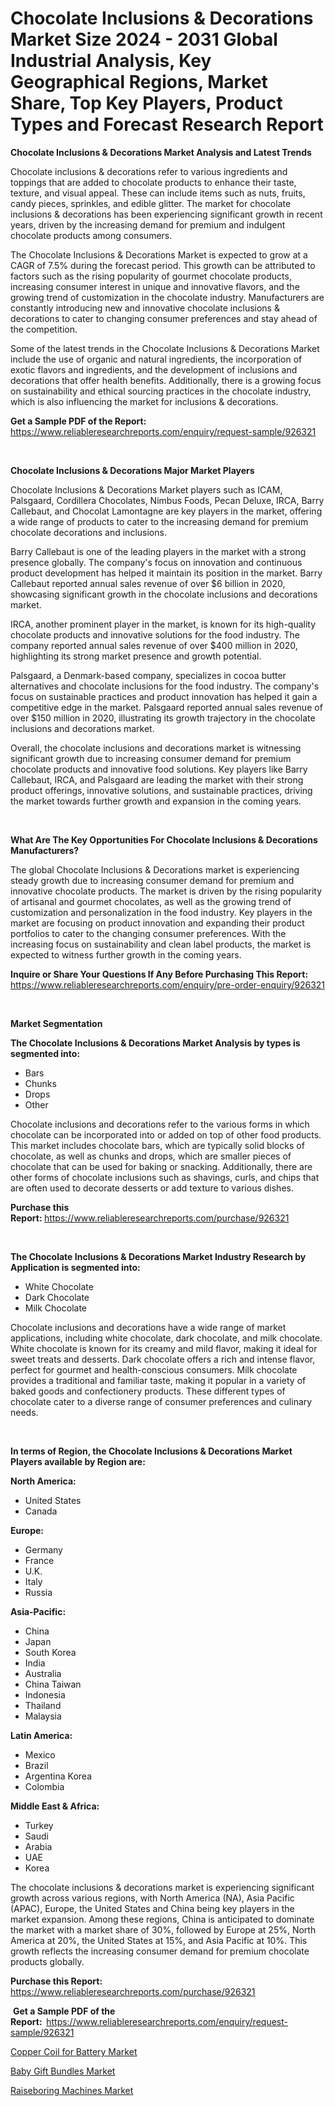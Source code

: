 <p><h1>Chocolate Inclusions & Decorations Market Size 2024 - 2031 Global Industrial Analysis, Key Geographical Regions, Market Share, Top Key Players, Product Types and Forecast Research Report</h1></p><p><strong>Chocolate Inclusions & Decorations Market Analysis and Latest Trends</strong></p>
<p><p>Chocolate inclusions & decorations refer to various ingredients and toppings that are added to chocolate products to enhance their taste, texture, and visual appeal. These can include items such as nuts, fruits, candy pieces, sprinkles, and edible glitter. The market for chocolate inclusions & decorations has been experiencing significant growth in recent years, driven by the increasing demand for premium and indulgent chocolate products among consumers.</p><p>The Chocolate Inclusions & Decorations Market is expected to grow at a CAGR of 7.5% during the forecast period. This growth can be attributed to factors such as the rising popularity of gourmet chocolate products, increasing consumer interest in unique and innovative flavors, and the growing trend of customization in the chocolate industry. Manufacturers are constantly introducing new and innovative chocolate inclusions & decorations to cater to changing consumer preferences and stay ahead of the competition.</p><p>Some of the latest trends in the Chocolate Inclusions & Decorations Market include the use of organic and natural ingredients, the incorporation of exotic flavors and ingredients, and the development of inclusions and decorations that offer health benefits. Additionally, there is a growing focus on sustainability and ethical sourcing practices in the chocolate industry, which is also influencing the market for inclusions & decorations.</p></p>
<p><strong>Get a Sample PDF of the Report:&nbsp;</strong> <a href="https://www.reliableresearchreports.com/enquiry/request-sample/926321">https://www.reliableresearchreports.com/enquiry/request-sample/926321</a></p>
<p>&nbsp;</p>
<p><strong>Chocolate Inclusions & Decorations Major Market Players</strong></p>
<p><p>Chocolate Inclusions & Decorations Market players such as ICAM, Palsgaard, Cordillera Chocolates, Nimbus Foods, Pecan Deluxe, IRCA, Barry Callebaut, and Chocolat Lamontagne are key players in the market, offering a wide range of products to cater to the increasing demand for premium chocolate decorations and inclusions.</p><p>Barry Callebaut is one of the leading players in the market with a strong presence globally. The company's focus on innovation and continuous product development has helped it maintain its position in the market. Barry Callebaut reported annual sales revenue of over $6 billion in 2020, showcasing significant growth in the chocolate inclusions and decorations market.</p><p>IRCA, another prominent player in the market, is known for its high-quality chocolate products and innovative solutions for the food industry. The company reported annual sales revenue of over $400 million in 2020, highlighting its strong market presence and growth potential.</p><p>Palsgaard, a Denmark-based company, specializes in cocoa butter alternatives and chocolate inclusions for the food industry. The company's focus on sustainable practices and product innovation has helped it gain a competitive edge in the market. Palsgaard reported annual sales revenue of over $150 million in 2020, illustrating its growth trajectory in the chocolate inclusions and decorations market.</p><p>Overall, the chocolate inclusions and decorations market is witnessing significant growth due to increasing consumer demand for premium chocolate products and innovative food solutions. Key players like Barry Callebaut, IRCA, and Palsgaard are leading the market with their strong product offerings, innovative solutions, and sustainable practices, driving the market towards further growth and expansion in the coming years.</p></p>
<p>&nbsp;</p>
<p><strong>What Are The Key Opportunities For Chocolate Inclusions & Decorations Manufacturers?</strong></p>
<p><p>The global Chocolate Inclusions & Decorations market is experiencing steady growth due to increasing consumer demand for premium and innovative chocolate products. The market is driven by the rising popularity of artisanal and gourmet chocolates, as well as the growing trend of customization and personalization in the food industry. Key players in the market are focusing on product innovation and expanding their product portfolios to cater to the changing consumer preferences. With the increasing focus on sustainability and clean label products, the market is expected to witness further growth in the coming years.</p></p>
<p><strong>Inquire or Share Your Questions If Any Before Purchasing This Report:</strong> <a href="https://www.reliableresearchreports.com/enquiry/pre-order-enquiry/926321">https://www.reliableresearchreports.com/enquiry/pre-order-enquiry/926321</a></p>
<p>&nbsp;</p>
<p><strong>Market Segmentation</strong></p>
<p><strong>The Chocolate Inclusions & Decorations Market Analysis by types is segmented into:</strong></p>
<p><ul><li>Bars</li><li>Chunks</li><li>Drops</li><li>Other</li></ul></p>
<p><p>Chocolate inclusions and decorations refer to the various forms in which chocolate can be incorporated into or added on top of other food products. This market includes chocolate bars, which are typically solid blocks of chocolate, as well as chunks and drops, which are smaller pieces of chocolate that can be used for baking or snacking. Additionally, there are other forms of chocolate inclusions such as shavings, curls, and chips that are often used to decorate desserts or add texture to various dishes.</p></p>
<p><strong>Purchase this Report:&nbsp;</strong><a href="https://www.reliableresearchreports.com/purchase/926321">https://www.reliableresearchreports.com/purchase/926321</a></p>
<p>&nbsp;</p>
<p><strong>The Chocolate Inclusions & Decorations Market Industry Research by Application is segmented into:</strong></p>
<p><ul><li>White Chocolate</li><li>Dark Chocolate</li><li>Milk Chocolate</li></ul></p>
<p><p>Chocolate inclusions and decorations have a wide range of market applications, including white chocolate, dark chocolate, and milk chocolate. White chocolate is known for its creamy and mild flavor, making it ideal for sweet treats and desserts. Dark chocolate offers a rich and intense flavor, perfect for gourmet and health-conscious consumers. Milk chocolate provides a traditional and familiar taste, making it popular in a variety of baked goods and confectionery products. These different types of chocolate cater to a diverse range of consumer preferences and culinary needs.</p></p>
<p>&nbsp;</p>
<p><strong>In terms of Region, the Chocolate Inclusions & Decorations Market Players available by Region are:</strong></p>
<p>
    <p> <strong> North America: </strong>
        <ul>
            <li>United States</li>
            <li>Canada</li>
        </ul>
        </p> 
    <p> <strong> Europe: </strong>
        <ul>
            <li>Germany</li>
            <li>France</li>
            <li>U.K.</li>
            <li>Italy</li>
            <li>Russia</li>
        </ul>
        </p> 
    <p> <strong> Asia-Pacific: </strong>
        <ul>
            <li>China</li>
            <li>Japan</li>
            <li>South Korea</li>
            <li>India</li>
            <li>Australia</li>
            <li>China Taiwan</li>
            <li>Indonesia</li>
            <li>Thailand</li>
            <li>Malaysia</li>
        </ul>
        </p> 
    <p> <strong> Latin America: </strong>
        <ul>
            <li>Mexico</li>
            <li>Brazil</li>
            <li>Argentina Korea</li>
            <li>Colombia</li>
        </ul>
        </p> 
    <p> <strong> Middle East & Africa: </strong>
        <ul>
            <li>Turkey</li>
            <li>Saudi</li>
            <li>Arabia</li>
            <li>UAE</li>
            <li>Korea</li>
        </ul>
    </p>
    </p>
<p><p>The chocolate inclusions & decorations market is experiencing significant growth across various regions, with North America (NA), Asia Pacific (APAC), Europe, the United States and China being key players in the market expansion. Among these regions, China is anticipated to dominate the market with a market share of 30%, followed by Europe at 25%, North America at 20%, the United States at 15%, and Asia Pacific at 10%. This growth reflects the increasing consumer demand for premium chocolate products globally.</p></p>
<p><strong>Purchase this Report: </strong><a href="https://www.reliableresearchreports.com/purchase/926321">https://www.reliableresearchreports.com/purchase/926321</a></p>
<p>&nbsp;<strong>Get a Sample PDF of the Report:&nbsp;&nbsp;</strong><a href="https://www.reliableresearchreports.com/enquiry/request-sample/926321">https://www.reliableresearchreports.com/enquiry/request-sample/926321</a></p>
<p><strong></strong></p>
<p><p><a href="https://github.com/antony131rp/Market-Research-Report-List-2/blob/main/copper-coil-for-battery-market.md">Copper Coil for Battery Market</a></p><p><a href="https://github.com/ChiragRP21/Market-Research-Report-List-3/blob/main/baby-gift-bundles-market.md">Baby Gift Bundles Market</a></p><p><a href="https://github.com/Airanohannonzb68e5pb53oc1/Market-Research-Report-List-1/blob/main/raiseboring-machines-market.md">Raiseboring Machines Market</a></p></p>